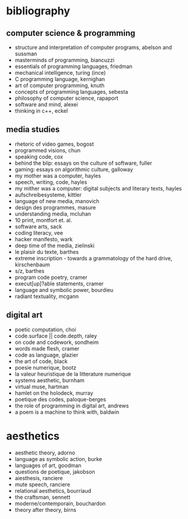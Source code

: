 # bibliography

## computer science & programming
- structure and interpretation of computer programs, abelson and sussman
- masterminds of programming, biancuzzi
- essentials of programming languages, friedman
- mechanical intelligence, turing (ince)
- C programming language, kernighan
- art of computer programming, knuth
- concepts of programming languages, sebesta
- philosophy of computer science, rapaport
- software and mind, alexei
- thinking in c++, eckel

## media studies
- rhetoric of video games, bogost
- programmed visions, chun
- speaking code, cox
- behind the blip: essays on the culture of software, fuller
- gaming: essays on algorithmic culture, galloway
- my mother was a computer, hayles
- speech, writing, code, hayles
- my mither was a computer: digital subjects and literary texts, hayles
- aufschreibesysteme, kittler
- language of new media, manovich
- design des programmes, masure
- understanding media, mcluhan
- 10 print, montfort et. al.
- software arts, sack
- coding literacy, vee
- hacker manifesto, wark
- deep time of the media, zielinski
- le plaisir du texte, barthes
- extreme inscription - towards a grammatology of the hard drive, kirschenbaum
- s/z, barthes
- program code poetry, cramer
- execut[up]?able statements, cramer
- language and symbolic power, bourdieu
- radiant textuality, mcgann

## digital art
- poetic computation, choi
- code.surface || code.depth, raley
- on code and codework, sondheim
- words made flesh, cramer
- code as language, glazier
- the art of code, black
- poesie numerique, bootz
- la valeur heuristique de la litterature numerique
- systems aesthetic, burnham
- virtual muse, hartman
- hamlet on the holodeck, murray
- poetique des codes, paloque-berges
- the role of programming in digital art, andrews
- a poem is a machine to think with, baldwin


# aesthetics
- aesthetic theory, adorno
- language as symbolic action, burke
- languages of art, goodman
- questions de poetique, jakobson
- aiesthesis, ranciere
- mute speech, ranciere
- relational aesthetics, bourriaud
- the craftsman, sennett
- moderne/contemporain, bouchardon
- theory after theory, birns
